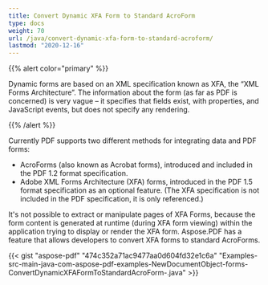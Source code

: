 ```yaml
---
title: Convert Dynamic XFA Form to Standard AcroForm
type: docs
weight: 70
url: /java/convert-dynamic-xfa-form-to-standard-acroform/
lastmod: "2020-12-16"
---
```


{{% alert color="primary" %}} 

Dynamic forms are based on an XML specification known as XFA, the “XML Forms Architecture”. The information about the form (as far as PDF is concerned) is very vague – it specifies that fields exist, with properties, and JavaScript events, but does not specify any rendering.

{{% /alert %}} 

Currently PDF supports two different methods for integrating data and PDF forms:

- AcroForms (also known as Acrobat forms), introduced and included in the PDF 1.2 format specification.
- Adobe XML Forms Architecture (XFA) forms, introduced in the PDF 1.5 format specification as an optional feature. (The XFA specification is not included in the PDF specification, it is only referenced.)

It's not possible to extract or manipulate pages of XFA Forms, because the form content is generated at runtime (during XFA form viewing) within the application trying to display or render the XFA form. Aspose.PDF has a feature that allows developers to convert XFA forms to standard AcroForms.

{{< gist "aspose-pdf" "474c352a71ac9477aa0d604fd32e1c6a" "Examples-src-main-java-com-aspose-pdf-examples-NewDocumentObject-forms-ConvertDynamicXFAFormToStandardAcroForm-.java" >}}



